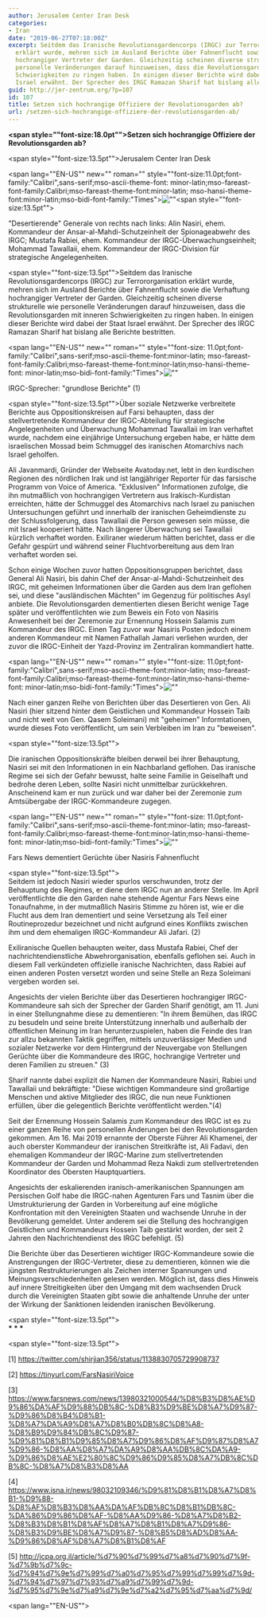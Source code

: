 ```yaml
---
author: Jerusalem Center Iran Desk
categories:
- Iran
date: "2019-06-27T07:18:00Z"
excerpt: Seitdem das Iranische Revolutionsgardencorps (IRGC) zur Terrororganisation
  erklärt wurde, mehren sich im Ausland Berichte über Fahnenflucht sowie die Verhaftung
  hochrangiger Vertreter der Garden. Gleichzeitig scheinen diverse strukturelle wie
  personelle Veränderungen darauf hinzuweisen, dass die Revolutionsgarden mit inneren
  Schwierigkeiten zu ringen haben. In einigen dieser Berichte wird dabei der Staat
  Israel erwähnt. Der Sprecher des IRGC Ramazan Sharif hat bislang alle Berichte bestritten.
guid: http://jer-zentrum.org/?p=107
id: 107
title: Setzen sich hochrangige Offiziere der Revolutionsgarden ab?
url: /setzen-sich-hochrangige-offiziere-der-revolutionsgarden-ab/
---
```


**<span style=""font-size:18.0pt"">Setzen sich hochrangige Offiziere der Revolutionsgarden ab?</span>**

<span style=""font-size:13.5pt"">Jerusalem Center Iran Desk</span>

<span lang=""EN-US"" new="" roman="" style=""font-size:11.0pt;font-family:"Calibri",sans-serif;mso-ascii-theme-font:
minor-latin;mso-fareast-font-family:Calibri;mso-fareast-theme-font:minor-latin;
mso-hansi-theme-font:minor-latin;mso-bidi-font-family:"Times">![""]("/userfiles/irgc_defectors.jpg")</span><span style=""font-size:13.5pt""></span>

"Desertierende" Generale von rechts nach links: Alin Nasiri, ehem. Kommandeur der Ansar-al-Mahdi-Schutzeinheit der Spionageabwehr des IRGC; Mustafa Rabiei, ehem. Kommandeur der IRGC-Überwachungseinheit; Mohammad Tawallaii, ehem. Kommandeur der IRGC-Division für strategische Angelegenheiten.

<span style=""font-size:13.5pt"">Seitdem das Iranische Revolutionsgardencorps (IRGC) zur Terrororganisation erklärt wurde, mehren sich im Ausland Berichte über Fahnenflucht sowie die Verhaftung hochrangiger Vertreter der Garden. Gleichzeitig scheinen diverse strukturelle wie personelle Veränderungen darauf hinzuweisen, dass die Revolutionsgarden mit inneren Schwierigkeiten zu ringen haben. In einigen dieser Berichte wird dabei der Staat Israel erwähnt. Der Sprecher des IRGC Ramazan Sharif hat bislang alle Berichte bestritten.</span>

<span lang=""EN-US"" new="" roman="" style=""font-size:
11.0pt;font-family:"Calibri",sans-serif;mso-ascii-theme-font:minor-latin;
mso-fareast-font-family:Calibri;mso-fareast-theme-font:minor-latin;mso-hansi-theme-font:
minor-latin;mso-bidi-font-family:"Times">![""]("/userfiles/irgc_spokesman_fars.jpg")</span>

IRGC-Sprecher: "grundlose Berichte" (1)

<span style=""font-size:13.5pt"">Über soziale Netzwerke verbreitete Berichte aus Oppositionskreisen auf Farsi behaupten, dass der stellvertretende Kommandeur der IRGC-Abteilung für strategische Angelegenheiten und Überwachung Mohammad Tawallaii im Iran verhaftet wurde, nachdem eine einjährige Untersuchung ergeben habe, er hätte dem israelischen Mossad beim Schmuggel des iranischen Atomarchivs nach Israel geholfen.</span>

Ali Javanmardi, Gründer der Webseite Avatoday.net, lebt in den kurdischen Regionen des nördlichen Irak und ist langjähriger Reporter für das farsische Programm von Voice of America. "Exklusiven" Informationen zufolge, die ihn mutmaßlich von hochrangigen Vertretern aus Irakisch-Kurdistan erreichten, hätte der Schmuggel des Atomarchivs nach Israel zu panischen Untersuchungen geführt und innerhalb der iranischen Geheimdienste zu der Schlussfolgerung, dass Tawallaii die Person gewesen sein müsse, die mit Israel kooperiert hätte. Nach längerer Überwachung sei Tawallaii kürzlich verhaftet worden. Exiliraner wiederum hätten berichtet, dass er die Gefahr gespürt und während seiner Fluchtvorbereitung aus dem Iran verhaftet worden sei.

Schon einige Wochen zuvor hatten Oppositionsgruppen berichtet, dass General Ali Nasiri, bis dahin Chef der Ansar-al-Mahdi-Schutzeinheit des IRGC, mit geheimen Informationen über die Garden aus dem Iran geflohen sei, und diese "ausländischen Mächten" im Gegenzug für politisches Asyl anbiete. Die Revolutionsgarden dementierten diesen Bericht wenige Tage später und veröffentlichten wie zum Beweis ein Foto von Nasiris Anwesenheit bei der Zeremonie zur Ernennung Hossein Salamis zum Kommandeur des IRGC. Einen Tag zuvor war Nasiris Posten jedoch einem anderen Kommandeur mit Namen Fathallah Jamari verliehen wurden, der zuvor die IRGC-Einheit der Yazd-Provinz im Zentraliran kommandiert hatte.

<span lang=""EN-US"" new="" roman="" style=""font-size:
11.0pt;font-family:"Calibri",sans-serif;mso-ascii-theme-font:minor-latin;
mso-fareast-font-family:Calibri;mso-fareast-theme-font:minor-latin;mso-hansi-theme-font:
minor-latin;mso-bidi-font-family:"Times">![""]("/userfiles/fars_nasri.jpg")</span>

Nach einer ganzen Reihe von Berichten über das Desertieren von Gen. Ali Nasiri (hier sitzend hinter dem Geistlichen und Kommandeur Hossein Taib und nicht weit von Gen. Qasem Soleimani) mit "geheimen" Informtationen, wurde dieses Foto veröffentlicht, um sein Verbleiben im Iran zu "beweisen".

<span style=""font-size:13.5pt""></span>

Die iranischen Oppositionskräfte bleiben derweil bei ihrer Behauptung, Nasiri sei mit den Informationen in ein Nachbarland geflohen. Das iranische Regime sei sich der Gefahr bewusst, halte seine Familie in Geiselhaft und bedrohe deren Leben, sollte Nasiri nicht unmittelbar zurückkehren. Anscheinend kam er nun zurück und war daher bei der Zeremonie zum Amtsübergabe der IRGC-Kommandeure zugegen.

<span lang=""EN-US"" new="" roman="" style=""font-size:
11.0pt;font-family:"Calibri",sans-serif;mso-ascii-theme-font:minor-latin;
mso-fareast-font-family:Calibri;mso-fareast-theme-font:minor-latin;mso-hansi-theme-font:
minor-latin;mso-bidi-font-family:"Times">![""]("/userfiles/fars_twitter_denial.jpg")</span>

Fars News dementiert Gerüchte über Nasiris Fahnenflucht

<span style=""font-size:13.5pt"">  
Seitdem ist jedoch Nasiri wieder spurlos verschwunden, trotz der Behauptung des Regimes, er diene dem IRGC nun an anderer Stelle. Im April veröffentlichte die den Garden nahe stehende Agentur Fars News eine Tonaufnahme, in der mutmaßlich Nasiris Stimme zu hören ist, wie er die Flucht aus dem Iran dementiert und seine Versetzung als Teil einer Routineprozedur bezeichnet und nicht aufgrund eines Konflikts zwischen ihm und dem ehemaligen IRGC-Kommandeur Ali Jafari. (2)</span>

Exiliranische Quellen behaupten weiter, dass Mustafa Rabiei, Chef der nachrichtendienstliche Abwehrorganisation, ebenfalls geflohen sei. Auch in diesem Fall verkündeten offizielle iranische Nachrichten, dass Rabiei auf einen anderen Posten versetzt worden und seine Stelle an Reza Soleimani vergeben worden sei.

Angesichts der vielen Berichte über das Desertieren hochrangiger IRGC-Kommandeure sah sich der Sprecher der Garden Sharif genötigt, am 11. Juni in einer Stellungnahme diese zu dementieren: "In ihrem Bemühen, das IRGC zu besudeln und seine breite Unterstützung innerhalb und außerhalb der öffentlichen Meinung im Iran herunterzuspielen, haben die Feinde des Iran zur allzu bekannten Taktik gegriffen, mittels unzuverlässiger Medien und sozialer Netzwerke vor dem Hintergrund der Neuvergabe von Stellungen Gerüchte über die Kommandeure des IRGC, hochrangige Vertreter und deren Familien zu streuen." (3)

Sharif nannte dabei explizit die Namen der Kommandeure Nasiri, Rabiei und Tawallaii und bekräftigte: "Diese wichtigen Kommandeure sind großartige Menschen und aktive Mitglieder des IRGC, die nun neue Funktionen erfüllen, über die gelegentlich Berichte veröffentlicht werden."(4)

Seit der Ernennung Hossein Salamis zum Kommandeur des IRGC ist es zu einer ganzen Reihe von personellen Änderungen bei den Revolutionsgarden gekommen. Am 16. Mai 2019 ernannte der Oberste Führer Ali Khamenei, der auch oberster Kommandeur der iranischen Streitkräfte ist, Ali Fadavi, den ehemaligen Kommandeur der IRGC-Marine zum stellvertretenden Kommandeur der Garden und Mohammad Reza Nakdi zum stellvertretenden Koordinator des Obersten Hauptquartiers.

Angesichts der eskalierenden iranisch-amerikanischen Spannungen am Persischen Golf habe die IRGC-nahen Agenturen Fars und Tasnim über die Umstrukturierung der Garden in Vorbereitung auf eine mögliche Konfrontation mit den Vereinigten Staaten und wachsende Unruhe in der Bevölkerung gemeldet. Unter anderem sei die Stellung des hochrangigen Geistlichen und Kommandeurs Hossein Taib gestärkt worden, der seit 2 Jahren den Nachrichtendienst des IRGC befehligt. (5)

Die Berichte über das Desertieren wichtiger IRGC-Kommandeure sowie die Anstrengungen der IRGC-Vertreter, diese zu dementieren, können wie die jüngsten Restrukturierungen als Zeichen interner Spannungen und Meinungsverschiedenheiten gelesen werden. Möglich ist, dass dies Hinweis auf innere Streitigkeiten über den Umgang mit dem wachsenden Druck durch die Vereinigten Staaten gibt sowie die anhaltende Unruhe der unter der Wirkung der Sanktionen leidenden iranischen Bevölkerung.

<span style=""font-size:13.5pt"">  
**\* \* \***</span>

<span style=""font-size:13.5pt""></span>

\[1\] https://twitter.com/shirjian356/status/1138830705729908737

\[2\] https://tinyurl.com/FarsNasiriVoice

\[3\] https://www.farsnews.com/news/13980321000544/%D8%B3%D8%AE%D9%86%DA%AF%D9%88%DB%8C-%D8%B3%D9%BE%D8%A7%D9%87-%D9%86%D8%B4%D8%B1-%D8%A7%DA%A9%D8%A7%D8%B0%DB%8C%D8%A8-%D8%B9%D9%84%DB%8C%D9%87-%D9%81%D8%B1%D9%85%D8%A7%D9%86%D8%AF%D9%87%D8%A7%D9%86-%D8%AA%D8%A7%DA%A9%D8%AA%DB%8C%DA%A9-%D9%86%D8%AE%E2%80%8C%D9%86%D9%85%D8%A7%DB%8C%DB%8C-%D8%A7%D8%B3%D8%AA

\[4\] https://www.isna.ir/news/98032109346/%D9%81%D8%B1%D8%A7%D8%B1-%D9%88-%D8%AF%D8%B3%D8%AA%DA%AF%DB%8C%D8%B1%DB%8C-%DA%86%D9%86%D8%AF-%D8%AA%D9%86-%D8%A7%D8%B2-%D8%B3%D8%B1%D8%AF%D8%A7%D8%B1%D8%A7%D9%86-%D8%B3%D9%BE%D8%A7%D9%87-%D8%B5%D8%AD%D8%AA-%D9%86%D8%AF%D8%A7%D8%B1%D8%AF

\[5\] http://jcpa.org.il/article/%d7%90%d7%99%d7%a8%d7%90%d7%9f-%d7%9b%d7%9c-%d7%94%d7%9e%d7%99%d7%a0%d7%95%d7%99%d7%99%d7%9d-%d7%94%d7%97%d7%93%d7%a9%d7%99%d7%9d-%d7%95%d7%9e%d7%a9%d7%9e%d7%a2%d7%95%d7%aa%d7%9d/

<span lang=""EN-US""> </span>
